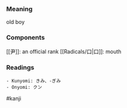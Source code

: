 ### Meaning

old boy

### Components

[[尹]]: an official rank [[Radicals/口|口]]: mouth

### Readings

```
- Kunyomi: きみ、-ぎみ
- Onyomi: クン
```

#kanji